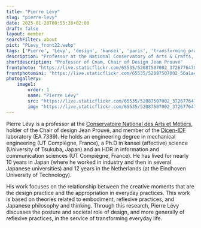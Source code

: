 ```yaml
---
title: "Pierre Lévy"
slug: "pierre-levy"
date: 2025-01-28T00:55:28+02:00
draft: false
layout: member
searchFilter: about
pict: "PLevy_front22.webp"
tags: ['Pierre', 'Lévy', 'design', 'kansei', 'paris', 'transforming_practices']
description: "Professor at the National Conservatory of Arts & Crafts, holder of the Chair of design Jean Prouvé, and member of the Dicen-IDF laboratory."
shortdescription: "Professor of Cnam, Chair of Design Jean Prouvé"
frontphoto: "https://live.staticflickr.com/65535/52087507002_3726776470_o.jpg"
frontphotomini: "https://live.staticflickr.com/65535/52087507002_56a1a447a0.jpg"
photogallery:
    image1:
        order: 1
        name: "Pierre Lévy"
        src: "https://live.staticflickr.com/65535/52087507002_3726776470_o.jpg"
        img: "https://live.staticflickr.com/65535/52087507002_3726776470_o.jpg"
---
```


Pierre Lévy is a professor at the [Conservatoire National des Arts et Métiers](https://www.cnam.eu/site-en/), holder of the Chair of design Jean Prouvé, and member of the [Dicen-IDF](http://www.dicen-idf.org/) laboratory (EA 7339). He holds an engineering degree in mechanical engineering (UT Compiègne, France), a Ph.D in kansei (affective) science (University of Tsukuba, Japan) and an HDR in information and communication sciences (UT Compiègne, France). He has lived for nearly 10 years in Japan (where he worked in industry and then in several Japanese universities) and 12 years in the Netherlands (at the Eindhoven University of Technology).

His work focuses on the relationship between the creative moments that are the design practice and the appropriation in everyday practices. This work is based on theories related to embodiment, reflexive practices, and Japanese philosophy and thinking. Through this research, Pierre Lévy discusses the posture and societal role of design, and more generally of reflexive practices, in the service of transforming everyday life.